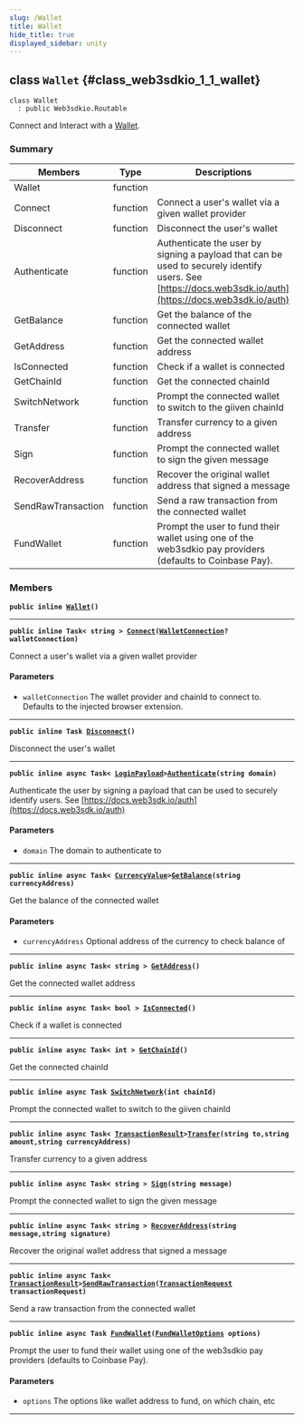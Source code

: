 ```yaml
---
slug: /Wallet
title: Wallet
hide_title: true
displayed_sidebar: unity
---
```


## class `Wallet` {#class_web3sdkio_1_1_wallet}

```
class Wallet
  : public Web3sdkio.Routable
```

Connect and Interact with a [Wallet](#class_web3sdkio_1_1_wallet).

### Summary

| Members            | Type     | Descriptions                                                                                                                                                     |
| ------------------ | -------- | ---------------------------------------------------------------------------------------------------------------------------------------------------------------- |
| Wallet             | function |                                                                                                                                                                  |
| Connect            | function | Connect a user's wallet via a given wallet provider                                                                                                              |
| Disconnect         | function | Disconnect the user's wallet                                                                                                                                     |
| Authenticate       | function | Authenticate the user by signing a payload that can be used to securely identify users. See [https://docs.web3sdk.io/auth](https://docs.web3sdk.io/auth) |
| GetBalance         | function | Get the balance of the connected wallet                                                                                                                          |
| GetAddress         | function | Get the connected wallet address                                                                                                                                 |
| IsConnected        | function | Check if a wallet is connected                                                                                                                                   |
| GetChainId         | function | Get the connected chainId                                                                                                                                        |
| SwitchNetwork      | function | Prompt the connected wallet to switch to the giiven chainId                                                                                                      |
| Transfer           | function | Transfer currency to a given address                                                                                                                             |
| Sign               | function | Prompt the connected wallet to sign the given message                                                                                                            |
| RecoverAddress     | function | Recover the original wallet address that signed a message                                                                                                        |
| SendRawTransaction | function | Send a raw transaction from the connected wallet                                                                                                                 |
| FundWallet         | function | Prompt the user to fund their wallet using one of the web3sdkio pay providers (defaults to Coinbase Pay).                                                         |

### Members

**`public inline `[`Wallet`](#class_web3sdkio_1_1_wallet_1ab74001ead1e4a01b8f8d368af03d9eac)`()`**

---

**`public inline Task< string > `[`Connect`](#class_web3sdkio_1_1_wallet_1a2fd7972b8fee16b35ee0b8befd695541)`(`[`WalletConnection`](docs/unity/WalletConnection.md#struct_web3sdkio_1_1_wallet_connection)`? walletConnection)`**

Connect a user's wallet via a given wallet provider

#### Parameters

- `walletConnection` The wallet provider and chainId to connect to. Defaults to the injected browser extension.

---

**`public inline Task `[`Disconnect`](#class_web3sdkio_1_1_wallet_1a3d94f8cf96e059a2e8c507db2d623ee0)`()`**

Disconnect the user's wallet

---

**`public inline async Task< `[`LoginPayload`](docs/unity/LoginPayload.md#struct_web3sdkio_1_1_login_payload)`>`[`Authenticate`](#class_web3sdkio_1_1_wallet_1a1cc544c1534f18293e62f45abce48614)`(string domain)`**

Authenticate the user by signing a payload that can be used to securely identify users. See [https://docs.web3sdk.io/auth](https://docs.web3sdk.io/auth)

#### Parameters

- `domain` The domain to authenticate to

---

**`public inline async Task< `[`CurrencyValue`](docs/unity/CurrencyValue.md#struct_web3sdkio_1_1_currency_value)`>`[`GetBalance`](#class_web3sdkio_1_1_wallet_1a99b76a0f8e7a24a65727764410f47529)`(string currencyAddress)`**

Get the balance of the connected wallet

#### Parameters

- `currencyAddress` Optional address of the currency to check balance of

---

**`public inline async Task< string > `[`GetAddress`](#class_web3sdkio_1_1_wallet_1ac24b5b5ecd5bb101611b71b5d888c460)`()`**

Get the connected wallet address

---

**`public inline async Task< bool > `[`IsConnected`](#class_web3sdkio_1_1_wallet_1a9f9c518b167f552a79c3d09b81cba5fc)`()`**

Check if a wallet is connected

---

**`public inline async Task< int > `[`GetChainId`](#class_web3sdkio_1_1_wallet_1a684c9b3105bd283e7daad19883b2df5e)`()`**

Get the connected chainId

---

**`public inline async Task `[`SwitchNetwork`](#class_web3sdkio_1_1_wallet_1ae24ff218c074babc0e9e2a01d6f55464)`(int chainId)`**

Prompt the connected wallet to switch to the giiven chainId

---

**`public inline async Task< `[`TransactionResult`](docs/unity/TransactionResult.md#class_web3sdkio_1_1_transaction_result)`>`[`Transfer`](#class_web3sdkio_1_1_wallet_1a57a7987ecf205bad97463cdc891ebf42)`(string to,string amount,string currencyAddress)`**

Transfer currency to a given address

---

**`public inline async Task< string > `[`Sign`](#class_web3sdkio_1_1_wallet_1aae03a47e68e738f4843709c65eea091a)`(string message)`**

Prompt the connected wallet to sign the given message

---

**`public inline async Task< string > `[`RecoverAddress`](#class_web3sdkio_1_1_wallet_1a4fe3fec8df1d0a324a5f8f0e8f4a2153)`(string message,string signature)`**

Recover the original wallet address that signed a message

---

**`public inline async Task< `[`TransactionResult`](docs/unity/TransactionResult.md#class_web3sdkio_1_1_transaction_result)`>`[`SendRawTransaction`](#class_web3sdkio_1_1_wallet_1a40ad08c6ab43cbcc14fbe3bdc5d26482)`(`[`TransactionRequest`](docs/unity/TransactionRequest.md#struct_web3sdkio_1_1_transaction_request)` transactionRequest)`**

Send a raw transaction from the connected wallet

---

**`public inline async Task `[`FundWallet`](#class_web3sdkio_1_1_wallet_1ae2221b36a9b5a2746474fd7f76619cc6)`(`[`FundWalletOptions`](docs/unity/FundWalletOptions.md#struct_web3sdkio_1_1_fund_wallet_options)` options)`**

Prompt the user to fund their wallet using one of the web3sdkio pay providers (defaults to Coinbase Pay).

#### Parameters

- `options` The options like wallet address to fund, on which chain, etc

---
